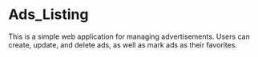 # Ads_Listing
This is a simple web application for managing advertisements. Users can create, update, and delete ads, as well as mark ads as their favorites.
